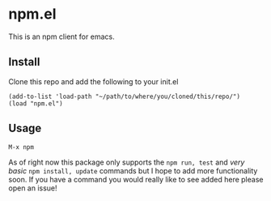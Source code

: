 # npm.el
This is an npm client for emacs.

## Install
Clone this repo and add the following to your init.el

``` emacs-lisp
(add-to-list 'load-path "~/path/to/where/you/cloned/this/repo/")
(load "npm.el")
```

## Usage
`M-x npm`

As of right now this package only supports the `npm run, test` and *very basic* `npm install, update` commands but I hope to add more functionality soon. If you have a command you would really like to see added here please open an issue!
